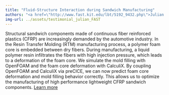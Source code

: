 ```yaml
---
title: "Fluid-Structure Interaction during Sandwich Manufacturing"
authors: "<a href=\"http://www.fast.kit.edu/lbt/5192_9432.php\">Julian Seuffert</a>, Lightweight Technology, Institute of Vehicle System Technology (FAST), Karlsruhe Institute of Technology (KIT), Germany"
img-url: ../assets/testimonial_julian_FAST
---
```

Structural sandwich components made of continuous fiber reinforced plastics (CFRP) are increasingly demanded by the automotive industry. In the Resin Transfer Molding (RTM) manufacturing process, a polymer foam core is embedded between dry fibers. During manufacturing, a liquid polymer resin infiltrates the fibers with high injection pressure, which leads to a deformation of the foam core. We simulate the mold filling with OpenFOAM and the foam core deformation with CalculiX. By coupling OpenFOAM and CalculiX via preCICE, we can now predict foam core deformation and mold filling behavior correctly. This allows us to optimize the manufacturing of high performance lightweight CFRP sandwich components. [Learn more](https://congress.cimne.com/coupled2019/admin/files/fileabstract/a17.pdf)
